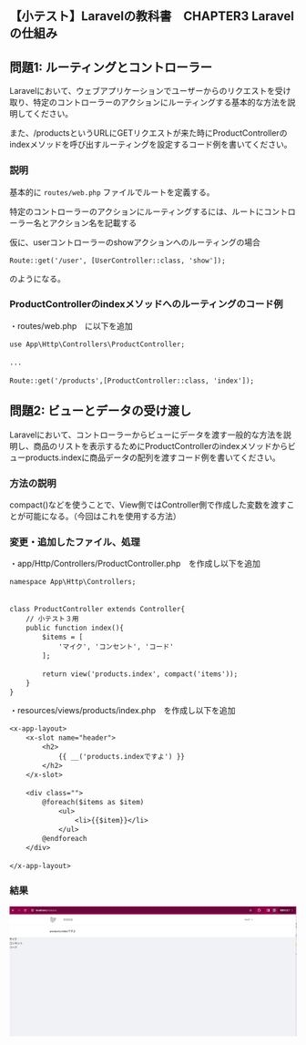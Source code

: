 ## 【小テスト】Laravelの教科書　CHAPTER3 Laravelの仕組み


## 問題1: ルーティングとコントローラー

Laravelにおいて、ウェブアプリケーションでユーザーからのリクエストを受け取り、特定のコントローラーのアクションにルーティングする基本的な方法を説明してください。

また、/productsというURLにGETリクエストが来た時にProductControllerのindexメソッドを呼び出すルーティングを設定するコード例を書いてください。

### 説明

基本的に `routes/web.php` ファイルでルートを定義する。

特定のコントローラーのアクションにルーティングするには、ルートにコントローラー名とアクション名を記載する

仮に、userコントローラーのshowアクションへのルーティングの場合

````
Route::get('/user', [UserController::class, 'show']);
````

のようになる。


### ProductControllerのindexメソッドへのルーティングのコード例

・routes/web.php　に以下を追加
````
use App\Http\Controllers\ProductController;

...

Route::get('/products',[ProductController::class, 'index']);

````

## 問題2: ビューとデータの受け渡し
Laravelにおいて、コントローラーからビューにデータを渡す一般的な方法を説明し、商品のリストを表示するためにProductControllerのindexメソッドからビューproducts.indexに商品データの配列を渡すコード例を書いてください。

### 方法の説明

compact()などを使うことで、View側ではController側で作成した変数を渡すことが可能になる。（今回はこれを使用する方法）

### 変更・追加したファイル、処理


・app/Http/Controllers/ProductController.php　を作成し以下を追加

````
namespace App\Http\Controllers;


class ProductController extends Controller{
    // 小テスト３用
    public function index(){
        $items = [
            'マイク', 'コンセント', 'コード'
        ];

        return view('products.index', compact('items'));
    }
}
````

・resources/views/products/index.php　を作成し以下を追加

````
<x-app-layout>
    <x-slot name="header">
        <h2>
            {{ __('products.indexですよ') }}
        </h2>
    </x-slot>

    <div class="">
        @foreach($items as $item)
            <ul>
                <li>{{$item}}</li>
            </ul>
        @endforeach
    </div>

</x-app-layout>

````

### 結果
<img src="public/images/03/Laravel_minitest_03.png">

